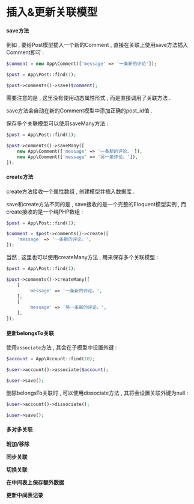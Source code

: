 # 插入&更新关联模型

#### save方法

例如 , 要给Post模型插入一个新的Comment , 直接在关联上使用save方法插入Comment即可 :

```php
$comment = new App\Comment(['message' => '一条新的评论']);

$post = App\Post::find(1);

$post->comments()->save($comment);
```

需要注意的是 , 这里没有使用动态属性形式 , 而是直接调用了关联方法 .

save方法会自动在新的Comment模型中添加正确的post\_id值 .

保存多个关联模型可以使用saveMany方法 :

```php
$post = App\Post::find(1);

$post->comments()->saveMany([
    new App\Comment(['message' => '一条新的评论。']),
    new App\Comment(['message' => '另一条评论。']),
]);
```

#### create方法

create方法接收一个属性数组 , 创建模型并插入数据库 .

save和create方法不同的是 , save接收的是一个完整的Eloquent模型实例 , 而create接收的是一个纯PHP数组 :

```php
$post = App\Post::find(1);

$comment = $post->comments()->create([
    'message' => '一条新的评论。',
]);
```

当然 , 这里也可以使用createMany方法 , 用来保存多个关联模型 :

```php
$post = App\Post::find(1);

$post->comments()->createMany([
    [
        'message' => '一条新的评论。',
    ],
    [
        'message' => '另一条新的评论。',
    ],
]);
```

#### 更新belongsTo关联

使用`associate`方法 , 其会在子模型中设置外键 : 

```php
$account = App\Account::find(10);

$user->account()->associate($account);

$user->save();
```

删除belongsTo关联时 , 可以使用dissociate方法 , 其将会设置关联外键为null : 

```php
$user->account()->dissociate();

$user->save();
```

#### 多对多关联

**附加/移除**

**同步关联**

**切换关联**

**在中间表上保存额外数据**

**更新中间表记录**



